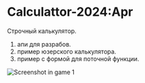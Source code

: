 # Calculattor-2024:Apr
  
Строчный калькулятор.
  
1. апи для разрабов.
2. пример юзерского калькулятора.
3. пример с формой для поточной функции.
  

 
  ![Screenshot in game 1](screenshorts/a.jpg)